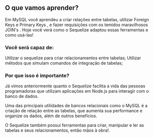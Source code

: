 ## O que vamos aprender?

Em MySQL você aprendeu a criar relações entre tabelas, utilizar Foreign Keys e Primary Keys , e fazer requisições com os temidos maravilhosos JOIN's .
Hoje você verá como o Sequelize adaptou essas ferramentas e como usá-las!

### Você será capaz de:

Utilizar o sequelize para criar relacionamentos entre tabelas;
Utilizar métodos que simulam comandos de integração de tabelas;

### Por que isso é importante?

Já vimos anteriormente quanto o Sequelize facilita a vida das pessoas programadoras que utilizam aplicações em Node.js para interagir com o banco de dados.

Uma das principais utilidades de bancos relacionais como o MySQL é a criação de relação entre as tabelas, que aumenta sua performance e organize os dados, além de outros benefícios.

O Sequelize também possui ferramentas para criar, manipular e ler as tabelas e seus relacionamentos, então mãos à obra!.
